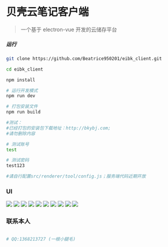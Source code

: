 # 贝壳云笔记客户端

> 一个基于 electron-vue 开发的云储存平台

##### 运行

``` bash
git clone https://github.com/Beatrice950201/eibk_client.git

cd eibk_client

npm install

# 运行开发模式
npm run dev

# 打包安装文件 
npm run build

#测试：
#已经打包的安装包下载地址：http://bkybj.com;
#请勿删除内容

# 测试账号
test

# 测试密码 
test123

#请自行配置src/renderer/tool/config.js；服务端代码近期开放

```

### UI

![](https://github.com/Beatrice950201/eibk_client/blob/master/static/img/preview/1.jpg)
![](https://github.com/Beatrice950201/eibk_client/blob/master/static/img/preview/2.jpg)
![](https://github.com/Beatrice950201/eibk_client/blob/master/static/img/preview/3.jpg)
![](https://github.com/Beatrice950201/eibk_client/blob/master/static/img/preview/4.jpg)
![](https://github.com/Beatrice950201/eibk_client/blob/master/static/img/preview/5.jpg)
![](https://github.com/Beatrice950201/eibk_client/blob/master/static/img/preview/6.jpg)
![](https://github.com/Beatrice950201/eibk_client/blob/master/static/img/preview/7.jpg)
![](https://github.com/Beatrice950201/eibk_client/blob/master/static/img/preview/8.jpg)
![](https://github.com/Beatrice950201/eibk_client/blob/master/static/img/preview/9.jpg)
![](https://github.com/Beatrice950201/eibk_client/blob/master/static/img/preview/10.jpg)

### 联系本人

``` bash

# QQ:1368213727 (一根小腿毛)

```
